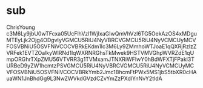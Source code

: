 # sub
ChrisYoung
c3M6Ly9jbU0wTFcxa05UcFlhVzl1WjIxaGIwQmVhVzl6TG5OekAzOS4xMDguMTEyLjk2Ojg4ODgvIyVGMCU5RiU4NyVBRCVGMCU5RiU4NyVCMCUyMCVFOSVBNiU5OSVFNiVCOCVBRkEKdm1lc3M6Ly9ZMmhoWTJoaE1qQXRjRzlzZVRFek1EVTZOalkyWlRNd1lqWXRNRGhsTkMwek9HSTVMVGhpWVRZdE1qUmpORGhrTXpZMU56VTVRR3g1TVMxamJTNXRiWFIwY0hBdWFXTjFPakl3TURBeD9yZW1hcmtzPSVGMCU5RiU4NyVBRCVGMCU5RiU4NyVCMCUyMCVFOSVBNiU5OSVFNiVCOCVBRkYmb2Jmc1BhcmFtPWx5MS1jbS5tbXR0cHAuaWN1JnBhdGg9L3NwZWVkdGVzdCZvYmZzPXdlYnNvY2tldA
